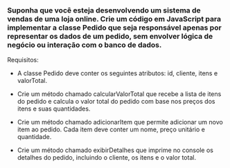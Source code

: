  ### Suponha que você esteja desenvolvendo um sistema de vendas de uma loja online. Crie um código em JavaScript para implementar a classe Pedido que seja responsável apenas por representar os dados de um pedido, sem envolver lógica de negócio ou interação com o banco de dados.

Requisitos:

* A classe Pedido deve conter os seguintes atributos: id, cliente, itens e valorTotal.

* Crie um método chamado calcularValorTotal que recebe a lista de itens do pedido e calcula o valor total do pedido com base nos preços dos itens e suas quantidades.

* Crie um método chamado adicionarItem que permite adicionar um novo item ao pedido. Cada item deve conter um nome, preço unitário e quantidade.

* Crie um método chamado exibirDetalhes que imprime no console os detalhes do pedido, incluindo o cliente, os itens e o valor total.
